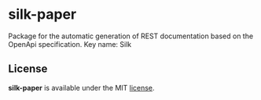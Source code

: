# silk-paper
Package for the automatic generation of REST documentation based on the OpenApi specification. Key name: Silk

## License

**silk-paper** is available under the MIT [license](LICENSE.md).